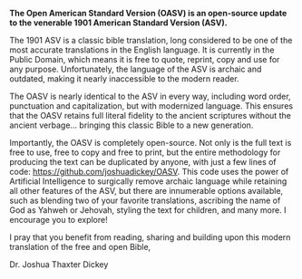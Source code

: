 **The Open American Standard Version (OASV) is an open-source update to the venerable 1901 American Standard Version (ASV).**

The 1901 ASV is a classic bible translation, long considered to be one of the most accurate translations in the English language. It is currently in the Public Domain, which means it is free to quote, reprint, copy and use for any purpose. Unfortunately, the language of the ASV is archaic and outdated, making it nearly inaccessible to the modern reader.

The OASV is nearly identical to the ASV in every way, including word order, punctuation and capitalization, but with modernized language. This ensures that the OASV retains full literal fidelity to the ancient scriptures without the ancient verbage... bringing this classic Bible to a new generation.

Importantly, the OASV is completely open-source. Not only is the full text is free to use, free to copy and free to print, but the entire methodology for producing the text can be duplicated by anyone, with just a few lines of code: https://github.com/joshuadickey/OASV. This code uses the power of Artificial Intelligence to surgically remove archaic language while retaining all other features of the ASV, but there are innumerable options available, such as blending two of your favorite translations, ascribing the name of God as Yahweh or Jehovah, styling the text for children, and many more. I encourage you to explore!

I pray that you benefit from reading, sharing and building upon this modern translation of the free and open Bible,

Dr. Joshua Thaxter Dickey
